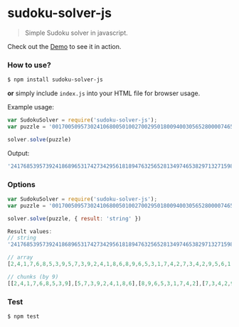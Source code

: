 # sudoku-solver-js

> Simple Sudoku solver in javascript.

Check out the [Demo](https://samirhodzic.github.io/sudoku-solver-js) to see it in action.

### How to use?

```bash
$ npm install sudoku-solver-js
```
**or** 
simply include `index.js` into your HTML file for browser usage.

Example usage:
```javascript
var SudokuSolver = require('sudoku-solver-js');
var puzzle = '001700509573024106800501002700295018009400305652800007465080071000159004908007053';

solver.solve(puzzle)
```
Output:
```javascript
'241768539573924186896531742734295618189476325652813497465382971327159864918647253'
```

### Options

```javascript
var SudokuSolver = require('sudoku-solver-js');
var puzzle = '001700509573024106800501002700295018009400305652800007465080071000159004908007053';

solver.solve(puzzle, { result: 'string' })

Result values: 
// string
'241768539573924186896531742734295618189476325652813497465382971327159864918647253'

// array
[2,4,1,7,6,8,5,3,9,5,7,3,9,2,4,1,8,6,8,9,6,5,3,1,7,4,2,7,3,4,2,9,5,6,1,8,1,8,9,4,7,6,3,2,5,6,5,2,8,1,3,4,9,7,4,6,5,3,8,2,9,7,1,3,2,7,1,5,9,8,6,4,9,1,8,6,4,7,2,5,3]

// chunks (by 9)
[[2,4,1,7,6,8,5,3,9],[5,7,3,9,2,4,1,8,6],[8,9,6,5,3,1,7,4,2],[7,3,4,2,9,5,6,1,8],[1,8,9,4,7,6,3,2,5],[6,5,2,8,1,3,4,9,7],[4,6,5,3,8,2,9,7,1],[3,2,7,1,5,9,8,6,4],[9,1,8,6,4,7,2,5,3]]
```
### Test

```bash
$ npm test
```

